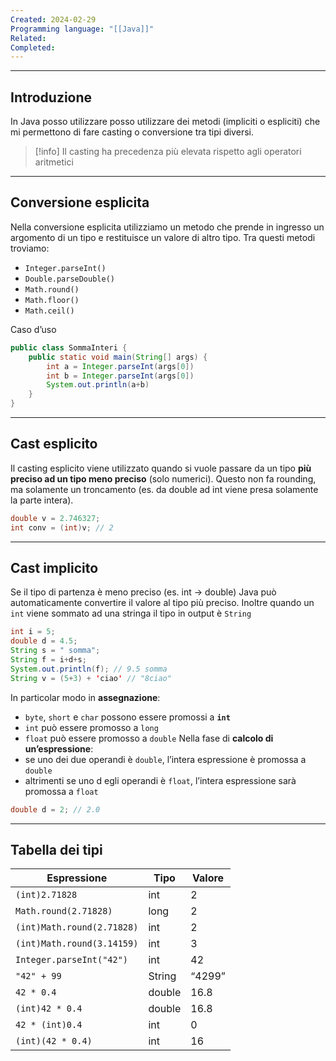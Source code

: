 ```yaml
---
Created: 2024-02-29
Programming language: "[[Java]]"
Related: 
Completed:
---
```

---
## Introduzione
In Java posso utilizzare posso utilizzare dei metodi (impliciti o espliciti) che mi permettono di fare casting o conversione tra tipi diversi.

> [!info] 
> Il casting ha precedenza più elevata rispetto agli operatori aritmetici

---
## Conversione esplicita
Nella conversione esplicita utilizziamo un metodo che prende in ingresso un argomento di un tipo e restituisce un valore di altro tipo.
Tra questi metodi troviamo:
- `Integer.parseInt()`
- `Double.parseDouble()`
- `Math.round()`
- `Math.floor()`
- `Math.ceil()`

Caso d’uso
```java
public class SommaInteri {
	public static void main(String[] args) {
		int a = Integer.parseInt(args[0])
		int b = Integer.parseInt(args[0])
		System.out.println(a+b)
	}
}
```

---
## Cast esplicito
Il casting esplicito viene utilizzato quando si vuole passare da un tipo **più preciso ad un tipo meno preciso** (solo numerici). Questo non fa rounding, ma solamente un troncamento (es. da double ad int viene presa solamente la parte intera).

```java
double v = 2.746327;
int conv = (int)v; // 2
```

---
## Cast implicito
Se il tipo di partenza è meno preciso (es. int → double) Java può automaticamente convertire il valore al tipo più preciso.
Inoltre quando un `int` viene sommato ad una stringa il tipo in output è `String`
```java
int i = 5;
double d = 4.5;
String s = " somma";
String f = i+d+s;
System.out.println(f); // 9.5 somma
String v = (5+3) + 'ciao' // "8ciao"
```

In particolar modo in **assegnazione**:
- `byte`, `short` e `char` possono essere promossi a **`int`**
- `int` può essere promosso a `long`
- `float` può essere promosso a `double`
Nella fase di **calcolo di un’espressione**:
- se uno dei due  operandi è `double`, l’intera espressione è promossa a `double`
- altrimenti se uno d egli operandi è `float`, l’intera espressione sarà promossa a `float`

```java
double d = 2; // 2.0
```

---
## Tabella dei tipi

| Espressione                | Tipo   | Valore |
| -------------------------- | ------ | ------ |
| `(int)2.71828`             | int    | 2      |
| `Math.round(2.71828)`      | long   | 2      |
| `(int)Math.round(2.71828)` | int    | 2      |
| `(int)Math.round(3.14159)` | int    | 3      |
| `Integer.parseInt("42")`   | int    | 42     |
| `"42" + 99`                | String | “4299” |
| `42 * 0.4`                 | double | 16.8   |
| `(int)42 * 0.4`            | double | 16.8   |
| `42 * (int)0.4`            | int    | 0      |
| `(int)(42 * 0.4)`          | int    | 16     |
